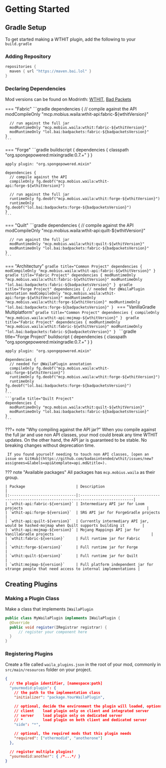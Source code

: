 # Getting Started

## Gradle Setup
To get started making a WTHIT plugin, add the following to your `build.gradle`

### Adding Repository
```groovy
repositories {
  maven { url "https://maven.bai.lol" }
}
```

### Declaring Dependencies
Mod versions can be found on Modrinth: [WTHIT](https://modrinth.com/mod/wthit/versions), [Bad Packets](https://modrinth.com/mod/badpackets/versions)

=== "Fabric"
    ```gradle
    dependencies {
      // compile against the API
      modCompileOnly "mcp.mobius.waila:wthit-api:fabric-${wthitVersion}"

      // run against the full jar
      modRuntimeOnly "mcp.mobius.waila:wthit:fabric-${wthitVersion}"
      modRuntimeOnly "lol.bai:badpackets:fabric-${badpacketsVersion}"
    }
    ```
=== "Forge"
    ```gradle 
    buildscript {
      dependencies {
        classpath "org.spongepowered:mixingradle:0.7.+"
      }
    }

    apply plugin: "org.spongepowered.mixin"
    
    dependencies {
      // compile against the API
      compileOnly fg.deobf("mcp.mobius.waila:wthit-api:forge-${wthitVersion}")

      // run against the full jar
      runtimeOnly fg.deobf("mcp.mobius.waila:wthit:forge-${wthitVersion}")
      runtimeOnly fg.deobf("lol.bai:badpackets:forge-${badpacketsVersion}")
    }
    ```
=== "Quilt"
    ```gradle
    dependencies {
      // compile against the API
      modCompileOnly "mcp.mobius.waila:wthit-api:quilt-${wthitVersion}"

      // run against the full jar
      modRuntimeOnly "mcp.mobius.waila:wthit:quilt-${wthitVersion}"
      modRuntimeOnly "lol.bai:badpackets:fabric-${badpacketsVersion}"
    }
    ```
=== "Architectury"
    ```gradle title="Common Project"
    dependencies {
      modCompileOnly "mcp.mobius.waila:wthit-api:fabric-${wthitVersion}"
    }
    ```
    ```gradle title="Fabric Project"
    dependencies {
      modRuntimeOnly "mcp.mobius.waila:wthit:fabric-${wthitVersion}"
      modRuntimeOnly "lol.bai:badpackets:fabric-${badpacketsVersion}"
    }
    ```
    ```gradle title="Forge Project"
    dependencies {
      // needed for @WailaPlugin annotation
      modCompileOnly "mcp.mobius.waila:wthit-api:forge-${wthitVersion}"
      modRuntimeOnly "mcp.mobius.waila:wthit:forge-${wthitVersion}"
      modRuntimeOnly "lol.bai:badpackets:forge-${badpacketsVersion}"
    }
    ```
=== "VanillaGradle Multiplatform"
    ```gradle title="Common Project"
    dependencies {
      compileOnly "mcp.mobius.waila:wthit-api:mojmap-${wthitVersion}"
    }
    ```
    ```gradle title="Fabric Project"
    dependencies {
      modRuntimeOnly "mcp.mobius.waila:wthit:fabric-${wthitVersion}"
      modRuntimeOnly "lol.bai:badpackets:fabric-${badpacketsVersion}"
    }
    ```
    ```gradle title="Forge Project"
    buildscript {
      dependencies {
        classpath "org.spongepowered:mixingradle:0.7.+"
      }
    }

    apply plugin: "org.spongepowered.mixin"
    
    dependencies {
      // needed for @WailaPlugin annotation
      compileOnly fg.deobf("mcp.mobius.waila:wthit-api:forge-${wthitVersion}")
      runtimeOnly fg.deobf("mcp.mobius.waila:wthit:forge-${wthitVersion}")
      runtimeOnly fg.deobf("lol.bai:badpackets:forge-${badpacketsVersion}")
    }
    ```
    ```gradle title="Quilt Project"
    dependencies {
      modRuntimeOnly "mcp.mobius.waila:wthit:quilt-${wthitVersion}"
      modRuntimeOnly "lol.bai:badpackets:fabric-${badpacketsVersion}"
    }
    ```

???+ note "Why compiling against the API jar?"
     When you compile against the full jar and use non API classes, your mod could break any time WTHIT updates.
     On the other hand, the API jar is guaranteed to be stable. No breaking changes without deprecation time.

     If you found yourself needing to touch non API classes, [open an issue on GitHub](https://github.com/badasintended/wthit/issues/new?assignees=&labels=api&template=api.md&title=).

??? note "Available packages"
    All packages has `mcp.mobius.waila` as their group.

    | Package                       | Description                                                                                   |
    |:------------------------------|:----------------------------------------------------------------------------------------------|
    | `wthit-api:fabric-${version}` | Intermediary API jar for Loom projects                                                        |
    | `wthit-api:forge-${version}`  | SRG API jar for ForgeGradle projects                                                          |
    | `wthit-api:quilt-${version}`  | Currently intermediary API jar, would be hashed-mojmap when Quilt supports building it        |
    | `wthit-api:mojmap-${version}` | Mojang Mappings API jar for VanillaGradle projects                                            |
    | `wthit:fabric-${version}`     | Full runtime jar for Fabric                                                                   |
    | `wthit:forge-${version}`      | Full runtime jar for Forge                                                                    |
    | `wthit:quilt-${version}`      | Full runtime jar for Quilt                                                                    |
    | `wthit:mojmap-${version}`     | Full platform independent jar for strange people that need access to internal implementations |
    

## Creating Plugins

### Making a Plugin Class
Make a class that implements `IWailaPlugin`
```java
public class MyWailaPlugin implements IWailaPlugin {
  @Override
  public void register(IRegistrar registrar) {
      // register your component here
  }
}
```


### Registering Plugins
Create a file called `waila_plugins.json` in the root of your mod, commonly in `src/main/resources` folder on your project.
```json
{
  // the plugin identifier, [namespace:path]
  "yourmodid:plugin": {
    // the path to the implementation class
    "initializer": "package.YourWailaPlugin",

    // optional, decide the environment the plugin will loaded, options:
    // client    load plugin only on client and integrated server
    // server    load plugin only on dedicated server
    // *         load plugin on both client and dedicated server
    "side": "*",

    // optional, the required mods that this plugin needs
    "required": ["othermodid", "anotherone"]
  },

  // register multiple plugins!
  "yourmodid:another": { /*...*/ }
}
```
